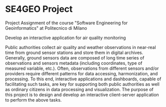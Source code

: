 # SE4GEO Project
Project Assignment of the course "Software Engineering for Geoinformatics" at Politecnico di Milano

Develop an interactive application for air quality monitoring

Public authorities collect air quality and weather observations in near-real time from ground
sensor stations and store them in digital archives. Generally, ground sensors data are
composed of long time series of observations and sensors metadata (including coordinates,
type of measured variable, etc.). Often, observations from different sensors and/or providers
require different patterns for data accessing, harmonization, and processing. To this end,
interactive applications and dashboards, capable of facilitating such tasks, are key for
supporting both public authorities as well as ordinary citizens in data processing and
visualization. The purpose of this project is to design and develop an interactive client-server
application to perform the above tasks.
